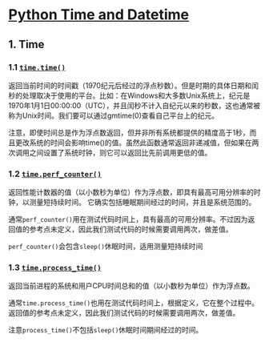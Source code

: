 # [Python Time and Datetime](https://www.runoob.com/python/python-date-time.html)

## 1. Time

### 1.1 [`time.time()`](https://blog.csdn.net/qq_27283619/article/details/89280974)
返回当前时间的时间戳（1970纪元后经过的浮点秒数）。但是时期的具体日期和闰秒的处理取决于使用的平台。比如：在Windows和大多数Unix系统上，纪元是1970年1月1日00:00:00（UTC），并且闰秒不计入自纪元以来的秒数，这也通常被称为Unix时间。我们要可以通过gmtime(0)查看自己平台上的纪元。

注意，即使时间总是作为浮点数返回，但并非所有系统都提供的精度高于1秒，而且更改系统的时间会影响time()的值。虽然此函数通常返回非递减值，但如果在两次调用之间设置了系统时钟，则它可以返回比先前调用更低的值。


### 1.2 [`time.perf_counter()`](https://blog.csdn.net/qq_27283619/article/details/89280974)
返回性能计数器的值（以小数秒为单位）作为浮点数，即具有最高可用分辨率的时钟，以测量短持续时间。 它确实包括睡眠期间经过的时间，并且是系统范围的。

通常`perf_counter()`用在测试代码时间上，具有最高的可用分辨率。不过因为返回值的参考点未定义，因此我们测试代码的时候需要调用两次，做差值。

`perf_counter()`会包含`sleep()`休眠时间，适用测量短持续时间


### 1.3 [`time.process_time()`](https://blog.csdn.net/qq_27283619/article/details/89280974)
返回当前进程的系统和用户CPU时间总和的值（以小数秒为单位）作为浮点数。

通常`time.process_time()`也用在测试代码时间上，根据定义，它在整个过程中。返回值的参考点未定义，因此我们测试代码的时候需要调用两次，做差值。

注意`process_time()`不包括`sleep()`休眠时间期间经过的时间。
<!--stackedit_data:
eyJoaXN0b3J5IjpbLTk4MzY2MDc0NF19
-->